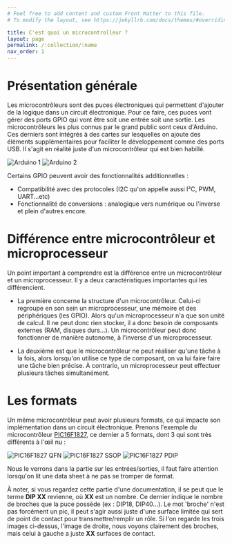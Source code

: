 ```yaml
---
# Feel free to add content and custom Front Matter to this file.
# To modify the layout, see https://jekyllrb.com/docs/themes/#overriding-theme-defaults

title: C'est quoi un microcontrolleur ?
layout: page
permalink: /:collection/:name
nav_order: 1
---
```


# Présentation générale

Les microcontrôleurs sont des puces électroniques qui permettent d'ajouter de la logique dans un circuit électronique. Pour ce faire, ces puces vont gérer des ports GPIO qui vont être soit une entrée soit une sortie. Les microcontrôleurs les plus connus par le grand public sont ceux d'Arduino. Ces derniers sont intégrés à des cartes sur lesquelles on ajoute des éléments supplémentaires pour faciliter le développement comme des ports USB. Il s'agit en réalité juste d'un microcontrôleur qui est bien habillé.

<div class="image-grid">
  <img src="arduino.png" alt="Arduino 1" />
  <img src="arduino2.jpg" alt="Arduino 2" />
</div>

Certains GPIO peuvent avoir des fonctionnalités additionnelles :
- Compatibilité avec des protocoles (I2C qu'on appelle aussi I²C, PWM, UART...etc)
- Fonctionnalité de conversions : analogique vers numérique ou l'inverse
et plein d'autres encore.

# Différence entre microcontrôleur et microprocesseur

Un point important à comprendre est la différence entre un microcontrôleur et un microprocesseur. Il y a deux caractéristiques importantes qui les différencient.

- La première concerne la structure d'un microcontrôleur. Celui-ci regroupe en son sein un microprocesseur, une mémoire et des périphériques (les GPIO). Alors qu'un microprocesseur n'a que son unité de calcul. Il ne peut donc rien stocker, il a donc besoin de composants externes (RAM, disques durs...). Un microcontrôleur peut donc fonctionner de manière autonome, à l'inverse d'un microprocesseur.

- La deuxième est que le microcontrôleur ne peut réaliser qu'une tâche à la fois, alors lorsqu'on utilise ce type de composant, on va lui faire faire une tâche bien précise. À contrario, un microprocesseur peut effectuer plusieurs tâches simultanément.

# Les formats

Un même microcontrôleur peut avoir plusieurs formats, ce qui impacte son implémentation dans un circuit électronique. Prenons l'exemple du microcontrôleur [PIC16F1827](https://www.microchip.com/en-us/product/pic16f1827), ce dernier a 5 formats, dont 3 qui sont très différents à l'œil nu :

<div class="image-grid">
  <img src="pic16f1827-m4x.png" alt="PIC16F1827 QFN" />
  <img src="pic16f1827-g3x.png" alt="PIC16F1827 SSOP" />
  <img src="pic16f1827-f3x.png" alt="PIC16F1827 PDIP" />
</div>

Nous le verrons dans la partie sur les entrées/sorties, il faut faire attention lorsqu'on lit une data sheet à ne pas se tromper de format.

À noter, si vous regardez cette partie d'une documentation, il se peut que le terme **DIP XX** revienne, où **XX** est un nombre. Ce dernier indique le nombre de broches que la puce possède (ex : DIP18, DIP40...). Le mot 'broche' n'est pas forcément un pic, il peut s'agir aussi juste d'une surface limitée qui sert de point de contact pour transmettre/remplir un rôle. Si l'on regarde les trois images ci-dessus, l'image de droite, nous voyons clairement des broches, mais celui à gauche a juste **XX** surfaces de contact.